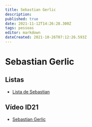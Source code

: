 ```yaml
---
title: Sebastian Gerlic
description: 
published: true
date: 2021-11-12T14:26:28.300Z
tags: pessoas
editor: markdown
dateCreated: 2021-10-26T07:12:26.593Z
---
```


# Sebastian Gerlic

## Listas

- [Lista de Sebastian](/listas/sebastian-gerlic)

## Vídeo ID21

 - [Sebastian Gerlic](/recursos/id21-sebastian-gerlic)